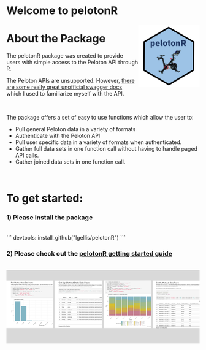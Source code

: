 # Welcome to pelotonR

<img src="logo.png" width="160px" align="right" />

# About the Package

The pelotonR package was created to provide users with simple access to the Peloton API through R.  

The Peloton APIs are unsupported.  However, [there are some really great unofficial swagger docs](https://app.swaggerhub.com/apis/DovOps/peloton-unofficial-api/0.2.3) which I used to familiarize myself with the API.

<br/>

The package offers a set of easy to use functions which allow the user to:
	
* Pull general Peloton data in a variety of formats
* Authenticate with the Peloton API
* Pull user specific data in a variety of formats when authenticated.
* Gather full data sets in one function call without having to handle paged API calls.
* Gather joined data sets in one function call.

<br/>

# To get started:

### 1) Please install the package
<br/>
 ```
 devtools::install_github("lgellis/pelotonR")
 ```
 <br/>
 
### 2) Please check out the [pelotonR getting started guide](https://lgellis.github.io/pelotonR/)
<br/>
<a href="https://lgellis.github.io/pelotonR/">
<img src="tutorial-preview.png" width="900px" align="center" />
</a>
